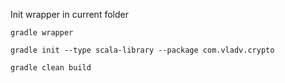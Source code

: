 Init wrapper in current folder
```
gradle wrapper
```

```
gradle init --type scala-library --package com.vladv.crypto
```

```
gradle clean build
```